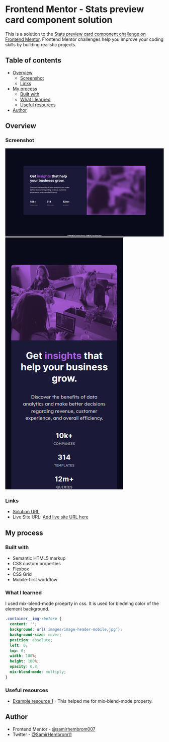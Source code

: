 # Frontend Mentor - Stats preview card component solution

This is a solution to the [Stats preview card component challenge on Frontend Mentor](https://www.frontendmentor.io/challenges/stats-preview-card-component-8JqbgoU62). Frontend Mentor challenges help you improve your coding skills by building realistic projects. 

## Table of contents

- [Overview](#overview)
  - [Screenshot](#screenshot)
  - [Links](#links)
- [My process](#my-process)
  - [Built with](#built-with)
  - [What I learned](#what-i-learned)
  - [Useful resources](#useful-resources)
- [Author](#author)



## Overview


### Screenshot

![](./images/SS1.png)
![](./images/SS2.png)

### Links

- [Solution URL](https://github.com/samirhembrom/Frontend-Mentor---Stats-preview-card-component-solution)
- Live Site URL: [Add live site URL here](https://your-live-site-url.com)

## My process

### Built with

- Semantic HTML5 markup
- CSS custom properties
- Flexbox
- CSS Grid
- Mobile-first workflow

### What I learned

I used mix-blend-mode proeprty in css. It is used for bledning color of the element background.


```css
.container__img::before {
  content: '';
  background: url('images/image-header-mobile.jpg');
  background-size: cover;
  position: absolute;
  left: 0;
  top: 0;
  width: 100%;
  height: 100%;
  opacity: 0.8;
  mix-blend-mode: multiply;
}
```


### Useful resources

- [Example resource 1](https://css-tricks.com/almanac/properties/m/mix-blend-mode/) - This helped me for mix-blend-mode property.


## Author

- Frontend Mentor - [@samirhembrom007](https://www.frontendmentor.io/profile/samirhembrom007)
- Twitter - [@SamirHembrom11](https://twitter.com/SamirHembrom11)
